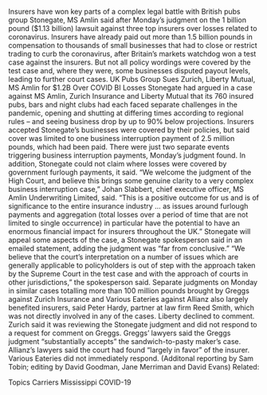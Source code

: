 Insurers have won key parts of a complex legal battle with British pubs group Stonegate, MS Amlin said after Monday’s judgment on the 1 billion pound ($1.13 billion) lawsuit against three top insurers over losses related to coronavirus.
Insurers have already paid out more than 1.5 billion pounds in compensation to thousands of small businesses that had to close or restrict trading to curb the coronavirus, after Britain’s markets watchdog won a test case against the insurers.
But not all policy wordings were covered by the test case and, where they were, some businesses disputed payout levels, leading to further court cases.
UK Pubs Group Sues Zurich, Liberty Mutual, MS Amlin for $1.2B Over COVID BI Losses
Stonegate had argued in a case against MS Amlin, Zurich Insurance and Liberty Mutual that its 760 insured pubs, bars and night clubs had each faced separate challenges in the pandemic, opening and shutting at differing times according to regional rules – and seeing business drop by up to 90% below projections.
Insurers accepted Stonegate’s businesses were covered by their policies, but said cover was limited to one business interruption payment of 2.5 million pounds, which had been paid.
There were just two separate events triggering business interruption payments, Monday’s judgment found. In addition, Stonegate could not claim where losses were covered by government furlough payments, it said.
“We welcome the judgment of the High Court, and believe this brings some genuine clarity to a very complex business interruption case,” Johan Slabbert, chief executive officer, MS Amlin Underwriting Limited, said.
“This is a positive outcome for us and is of significance to the entire insurance industry … as issues around furlough payments and aggregation (total losses over a period of time that are not limited to single occurrence) in particular have the potential to have an enormous financial impact for insurers throughout the UK.”
Stonegate will appeal some aspects of the case, a Stonegate spokesperson said in an emailed statement, adding the judgment was “far from conclusive.”
“We believe that the court’s interpretation on a number of issues which are generally applicable to policyholders is out of step with the approach taken by the Supreme Court in the test case and with the approach of courts in other jurisdictions,” the spokesperson said.
Separate judgments on Monday in similar cases totalling more than 100 million pounds brought by Greggs against Zurich Insurance and Various Eateries against Allianz also largely benefited insurers, said Peter Hardy, partner at law firm Reed Smith, which was not directly involved in any of the cases.
Liberty declined to comment. Zurich said it was reviewing the Stonegate judgment and did not respond to a request for comment on Greggs.
Greggs’ lawyers said the Greggs judgment “substantially accepts” the sandwich-to-pasty maker’s case.
Allianz’s lawyers said the court had found “largely in favor” of the insurer. Various Eateries did not immediately respond.
(Additonal reporting by Sam Tobin; editing by David Goodman, Jane Merriman and David Evans)
Related:

Topics
Carriers
Mississippi
COVID-19
